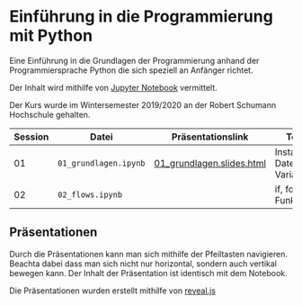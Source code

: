 # Einführung in die Programmierung mit Python

Eine Einführung in die Grundlagen der Programmierung anhand der Programmiersprache Python die sich speziell an Anfänger richtet.

Der Inhalt wird mithilfe von [Jupyter Notebook](https://jupyter.org/) vermittelt.

Der Kurs wurde im Wintersemester 2019/2020 an der Robert Schumann Hochschule gehalten.

Session | Datei | Präsentationslink | Topics
--- | --- | --- | ---
01 | `01_grundlagen.ipynb` | [01_grundlagen.slides.html](https://capital-g.github.io/programmierkurs/01_grundlagen.slides.html#/) | Installation, Datentypen, Variablen
02 | `02_flows.ipynb` |  |  if, for, Funktionen

## Präsentationen

Durch die Präsentationen kann man sich mithilfe der Pfeiltasten navigieren.
Beachta dabei dass man sich nicht nur horizontal, sondern auch vertikal bewegen kann.
Der Inhalt der Präsentation ist identisch mit dem Notebook.

Die Präsentationen wurden erstellt mithilfe von [reveal.js](https://revealjs.com/#/)
